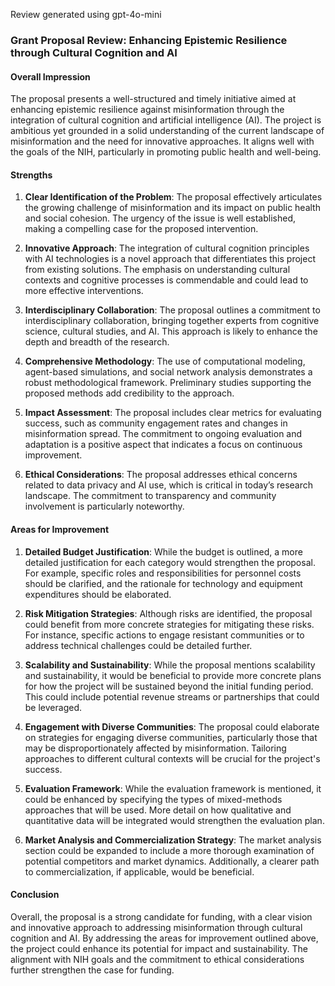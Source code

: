 Review generated using gpt-4o-mini

### Grant Proposal Review: Enhancing Epistemic Resilience through Cultural Cognition and AI

#### Overall Impression
The proposal presents a well-structured and timely initiative aimed at enhancing epistemic resilience against misinformation through the integration of cultural cognition and artificial intelligence (AI). The project is ambitious yet grounded in a solid understanding of the current landscape of misinformation and the need for innovative approaches. It aligns well with the goals of the NIH, particularly in promoting public health and well-being.

#### Strengths

1. **Clear Identification of the Problem**: The proposal effectively articulates the growing challenge of misinformation and its impact on public health and social cohesion. The urgency of the issue is well established, making a compelling case for the proposed intervention.

2. **Innovative Approach**: The integration of cultural cognition principles with AI technologies is a novel approach that differentiates this project from existing solutions. The emphasis on understanding cultural contexts and cognitive processes is commendable and could lead to more effective interventions.

3. **Interdisciplinary Collaboration**: The proposal outlines a commitment to interdisciplinary collaboration, bringing together experts from cognitive science, cultural studies, and AI. This approach is likely to enhance the depth and breadth of the research.

4. **Comprehensive Methodology**: The use of computational modeling, agent-based simulations, and social network analysis demonstrates a robust methodological framework. Preliminary studies supporting the proposed methods add credibility to the approach.

5. **Impact Assessment**: The proposal includes clear metrics for evaluating success, such as community engagement rates and changes in misinformation spread. The commitment to ongoing evaluation and adaptation is a positive aspect that indicates a focus on continuous improvement.

6. **Ethical Considerations**: The proposal addresses ethical concerns related to data privacy and AI use, which is critical in today’s research landscape. The commitment to transparency and community involvement is particularly noteworthy.

#### Areas for Improvement

1. **Detailed Budget Justification**: While the budget is outlined, a more detailed justification for each category would strengthen the proposal. For example, specific roles and responsibilities for personnel costs should be clarified, and the rationale for technology and equipment expenditures should be elaborated.

2. **Risk Mitigation Strategies**: Although risks are identified, the proposal could benefit from more concrete strategies for mitigating these risks. For instance, specific actions to engage resistant communities or to address technical challenges could be detailed further.

3. **Scalability and Sustainability**: While the proposal mentions scalability and sustainability, it would be beneficial to provide more concrete plans for how the project will be sustained beyond the initial funding period. This could include potential revenue streams or partnerships that could be leveraged.

4. **Engagement with Diverse Communities**: The proposal could elaborate on strategies for engaging diverse communities, particularly those that may be disproportionately affected by misinformation. Tailoring approaches to different cultural contexts will be crucial for the project's success.

5. **Evaluation Framework**: While the evaluation framework is mentioned, it could be enhanced by specifying the types of mixed-methods approaches that will be used. More detail on how qualitative and quantitative data will be integrated would strengthen the evaluation plan.

6. **Market Analysis and Commercialization Strategy**: The market analysis section could be expanded to include a more thorough examination of potential competitors and market dynamics. Additionally, a clearer path to commercialization, if applicable, would be beneficial.

#### Conclusion
Overall, the proposal is a strong candidate for funding, with a clear vision and innovative approach to addressing misinformation through cultural cognition and AI. By addressing the areas for improvement outlined above, the project could enhance its potential for impact and sustainability. The alignment with NIH goals and the commitment to ethical considerations further strengthen the case for funding.